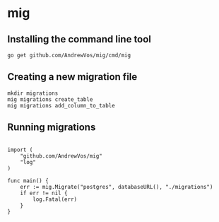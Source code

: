 # mig

## Installing the command line tool

```
go get github.com/AndrewVos/mig/cmd/mig
```

## Creating a new migration file

```
mkdir migrations
mig migrations create_table
mig migrations add_column_to_table
```

## Running migrations

```golang

import (
	"github.com/AndrewVos/mig"
	"log"
)

func main() {
	err := mig.Migrate("postgres", databaseURL(), "./migrations")
	if err != nil {
		log.Fatal(err)
	}
}
```
